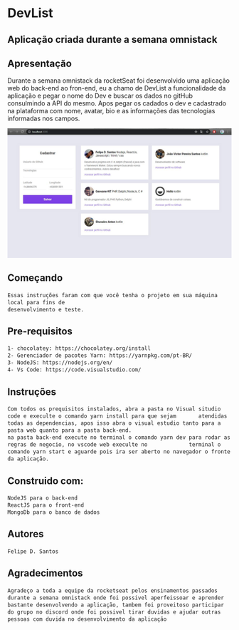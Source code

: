  # DevList
 ## Aplicação criada durante a semana omnistack
 ## Apresentação
  Durante a semana omnistack da rocketSeat foi desenvolvido uma aplicação web do back-end ao fron-end, eu a chamo de DevList a   funcionalidade da aplicação e pegar o nome do Dev e buscar os dados no gitHub consulmindo a API do mesmo. Apos pegar os         cadados o dev e cadastrado na plataforma com nome, avatar, bio e as informações das tecnologias informadas nos campos.
 
 
 ![img-DevList](https://github.com/lycan-nt/DevList/blob/master/img/0.jpeg)

## Começando
    Essas instruções faram com que você tenha o projeto em sua máquina local para fins de
    desenvolvimento e teste. 
    
## Pre-requisitos
    1- chocolatey: https://chocolatey.org/install
    2- Gerenciador de pacotes Yarn: https://yarnpkg.com/pt-BR/
    3- NodeJS: https://nodejs.org/en/
    4- Vs Code: https://code.visualstudio.com/
    
## Instruções
    Com todos os prequisitos instalados, abra a pasta no Visual situdio code e execulte o comando yarn install para que sejam       atendidas todas as dependencias, apos isso abra o visual estudio tanto para a pasta web quanto para a pasta back-end.
    na pasta back-end execute no terminal o comando yarn dev para rodar as regras de negocio, no vscode web execulte no             terminal o comando yarn start e aguarde pois ira ser aberto no navegador o fronte da aplicação.
    
## Construido com:
    NodeJS para o back-end
    ReactJS para o front-end
    MongoDb para o banco de dados
    
## Autores
    Felipe D. Santos
    
## Agradecimentos
    Agradeço a toda a equipe da rocketseat pelos ensinamentos passados durante a semana omnistack onde foi possivel aperfeissoar e aprender bastante desenvolvendo a aplicação, tambem foi proveitoso participar do grupo no discord onde foi possivel tirar duvidas e ajudar outras pessoas com duvida no desenvolvimento da aplicação
